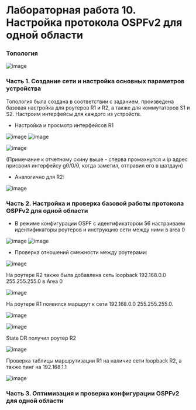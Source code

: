 # Лабораторная работа 10. Настройка протокола OSPFv2 для одной области
### Топология

![image](https://user-images.githubusercontent.com/89464074/175122489-7f493812-8ef0-4e0b-a11d-492e85a0fc49.png)


### Часть 1. Создание сети и настройка основных параметров устройства

Топология была создана в соответствии с заданием, произведена базовая настройка для роутеров R1 и R2, а также для коммутаторов S1 и S2.
Настроим интерфейсы для каждого из устройств.

- Настройка и просмотр интерфейсов R1

![image](https://user-images.githubusercontent.com/89464074/175110868-b8fca644-a46a-4cac-8350-e7b4cf78c1bd.png)
![image](https://user-images.githubusercontent.com/89464074/175111040-20befca5-5152-4565-a9db-d5d876ed19cc.png)

![image](https://user-images.githubusercontent.com/89464074/175111524-a0989391-feb2-43b6-a9dc-154086accc1a.png)

(Примечание к отчетному скину выше - сперва промахнулся и ip адрес присвоил интерфейсу g0/0/0, когда заметил, отправил его в шатдаун)

- Аналогично для R2:

![image](https://user-images.githubusercontent.com/89464074/175112646-3004606f-1f10-4ddb-a66e-8a1f10df18f9.png)


### Часть 2. Настройка и проверка базовой работы протокола OSPFv2 для одной области
- В режиме конфигурации OSPF с идентификатором 56 настраиваем идентификаторы роутеров и инструкцию сети между ними в area 0

![image](https://user-images.githubusercontent.com/89464074/175115024-27af6eb8-6087-47a2-bdcd-ae974caa80a0.png)
![image](https://user-images.githubusercontent.com/89464074/175115584-d7c32b91-3748-4fa8-8eb4-cfc7afd24a92.png)

- Проверка отношений смежности между роутерами:

![image](https://user-images.githubusercontent.com/89464074/175117557-7fd05008-ac35-45cb-ada2-e915b411810b.png)

На роутере R2 также была добавлена сеть loopback 192.168.0.0 255.255.255.0 в Area 0 

![image](https://user-images.githubusercontent.com/89464074/175118433-48b1a970-12f9-4006-9a64-9475ecf319f4.png)

На роутере R1 появился маршрут к сети 192.168.0.0 255.255.255.0.

![image](https://user-images.githubusercontent.com/89464074/175119793-d198b1c3-1aaa-4bd3-a0d0-01eff2bd3bb4.png)

![image](https://user-images.githubusercontent.com/89464074/175120482-0b549b9c-d280-4165-9f99-32fc174cd7bf.png)

State DR получил роутер R2

![image](https://user-images.githubusercontent.com/89464074/175120945-bc23907d-365e-4a80-83f0-29d5872155df.png)

Проверка таблицы маршрутизации R1 на наличие сети loopback R2, а также пинг на 192.168.1.1

![image](https://user-images.githubusercontent.com/89464074/175122121-c91da78c-d178-4833-98e3-41d6208604a6.png)


### Часть 3. Оптимизация и проверка конфигурации OSPFv2 для одной области
